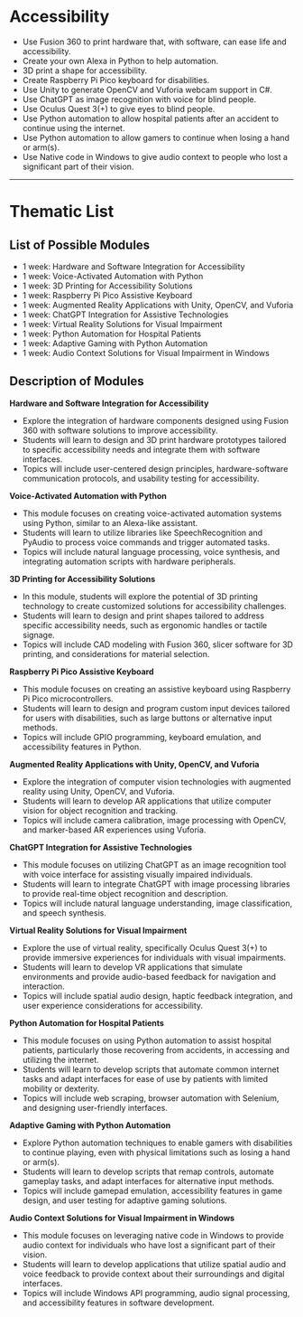 # Accessibility


- Use Fusion 360 to print hardware that, with software, can ease life and accessibility.
- Create your own Alexa in Python to help automation.
- 3D print a shape for accessibility.
- Create Raspberry Pi Pico keyboard for disabilities.
- Use Unity to generate OpenCV and Vuforia webcam support in C#.
- Use ChatGPT as image recognition with voice for blind people.
- Use Oculus Quest 3(+) to give eyes to blind people.
- Use Python automation to allow hospital patients after an accident to continue using the internet.
- Use Python automation to allow gamers to continue when losing a hand or arm(s).
- Use Native code in Windows to give audio context to people who lost a significant part of their vision.

- ------------------


# Thematic List

## List of Possible Modules

- 1 week: Hardware and Software Integration for Accessibility
- 1 week: Voice-Activated Automation with Python
- 1 week: 3D Printing for Accessibility Solutions
- 1 week: Raspberry Pi Pico Assistive Keyboard
- 1 week: Augmented Reality Applications with Unity, OpenCV, and Vuforia
- 1 week: ChatGPT Integration for Assistive Technologies
- 1 week: Virtual Reality Solutions for Visual Impairment
- 1 week: Python Automation for Hospital Patients
- 1 week: Adaptive Gaming with Python Automation
- 1 week: Audio Context Solutions for Visual Impairment in Windows

## Description of Modules

**Hardware and Software Integration for Accessibility**
- Explore the integration of hardware components designed using Fusion 360 with software solutions to improve accessibility.
- Students will learn to design and 3D print hardware prototypes tailored to specific accessibility needs and integrate them with software interfaces.
- Topics will include user-centered design principles, hardware-software communication protocols, and usability testing for accessibility.

**Voice-Activated Automation with Python**
- This module focuses on creating voice-activated automation systems using Python, similar to an Alexa-like assistant.
- Students will learn to utilize libraries like SpeechRecognition and PyAudio to process voice commands and trigger automated tasks.
- Topics will include natural language processing, voice synthesis, and integrating automation scripts with hardware peripherals.

**3D Printing for Accessibility Solutions**
- In this module, students will explore the potential of 3D printing technology to create customized solutions for accessibility challenges.
- Students will learn to design and print shapes tailored to address specific accessibility needs, such as ergonomic handles or tactile signage.
- Topics will include CAD modeling with Fusion 360, slicer software for 3D printing, and considerations for material selection.

**Raspberry Pi Pico Assistive Keyboard**
- This module focuses on creating an assistive keyboard using Raspberry Pi Pico microcontrollers.
- Students will learn to design and program custom input devices tailored for users with disabilities, such as large buttons or alternative input methods.
- Topics will include GPIO programming, keyboard emulation, and accessibility features in Python.

**Augmented Reality Applications with Unity, OpenCV, and Vuforia**
- Explore the integration of computer vision technologies with augmented reality using Unity, OpenCV, and Vuforia.
- Students will learn to develop AR applications that utilize computer vision for object recognition and tracking.
- Topics will include camera calibration, image processing with OpenCV, and marker-based AR experiences using Vuforia.

**ChatGPT Integration for Assistive Technologies**
- This module focuses on utilizing ChatGPT as an image recognition tool with voice interface for assisting visually impaired individuals.
- Students will learn to integrate ChatGPT with image processing libraries to provide real-time object recognition and description.
- Topics will include natural language understanding, image classification, and speech synthesis.

**Virtual Reality Solutions for Visual Impairment**
- Explore the use of virtual reality, specifically Oculus Quest 3(+) to provide immersive experiences for individuals with visual impairments.
- Students will learn to develop VR applications that simulate environments and provide audio-based feedback for navigation and interaction.
- Topics will include spatial audio design, haptic feedback integration, and user experience considerations for accessibility.

**Python Automation for Hospital Patients**
- This module focuses on using Python automation to assist hospital patients, particularly those recovering from accidents, in accessing and utilizing the internet.
- Students will learn to develop scripts that automate common internet tasks and adapt interfaces for ease of use by patients with limited mobility or dexterity.
- Topics will include web scraping, browser automation with Selenium, and designing user-friendly interfaces.

**Adaptive Gaming with Python Automation**
- Explore Python automation techniques to enable gamers with disabilities to continue playing, even with physical limitations such as losing a hand or arm(s).
- Students will learn to develop scripts that remap controls, automate gameplay tasks, and adapt interfaces for alternative input methods.
- Topics will include gamepad emulation, accessibility features in game design, and user testing for adaptive gaming solutions.

**Audio Context Solutions for Visual Impairment in Windows**
- This module focuses on leveraging native code in Windows to provide audio context for individuals who have lost a significant part of their vision.
- Students will learn to develop applications that utilize spatial audio and voice feedback to provide context about their surroundings and digital interfaces.
- Topics will include Windows API programming, audio signal processing, and accessibility features in software development.
